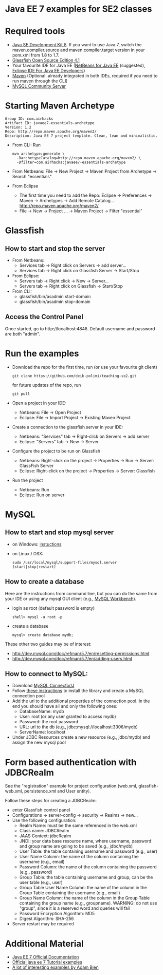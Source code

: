 Java EE 7 examples for SE2 classes
=======

# Required tools
* [Java SE Development Kit 8](http://www.oracle.com/technetwork/java/javase/downloads/jdk8-downloads-2133151.html). If you want to use Java 7, switch the maven.compiler.source and maven.compiler.target version in your pom.xml from 1.8 to 1.7.
* [Glassfish Open Source Edition 4.1](https://glassfish.java.net/download.html)
* Your favourite IDE for Java EE ([NetBeans for Java EE](https://netbeans.org/downloads/) (suggested), [Eclipse IDE For Java EE Developers](https://www.eclipse.org/downloads/packages/eclipse-ide-java-ee-developers/lunasr1))
* [Maven](http://maven.apache.org/download.cgi) (Optional: already integrated in both IDEs, required if you need to run maven through the CLI)
* [MySQL Community Server](http://dev.mysql.com/downloads/mysql/)

# Starting Maven Archetype

```
Group ID: com.airhacks
Artifact ID: javaee7-essentials-archetype
Version: 1.2
Repo: http://repo.maven.apache.org/maven2/
Description: Java EE 7 project template. Clean, lean and minimalistic.
```

* From CLI: Run

  ```
  mvn archetype:generate \
    -DarchetypeCatalog=http://repo.maven.apache.org/maven2/ \
    -Dfilter=com.airhacks:javaee7-essentials-archetype
  ```
* From Netbeans: File -> New Project -> Maven Project from Archetype -> Search "essentials"

* From Eclipse
  * The first time you need to add the Repo: Eclipse -> Preferences -> Maven -> Archetypes -> Add Remote Catalog... http://repo.maven.apache.org/maven2/
  * File -> New -> Project ... -> Maven Project -> Filter "essential"
    
# Glassfish

## How to start and stop the server
* From Netbeans:
	* Services tab -> Right click on Servers -> add server...
	* Services tab -> Right click on Glassfish Server -> Start/Stop
* From Eclipse:
	* Servers tab -> Right click -> New -> Server...
	* Servers tab -> Right click on Glassfish -> Start/Stop
* From CLI:
	* glassfish/bin/asadmin start-domain
	* glassfish/bin/asadmin stop-domain
	
## Access the Control Panel

Once started, go to http://localhost:4848. Default username and password are both "admin".

# Run the examples
* Download the repo for the first time, run (or use your favourite git client)

  ```
  git clone https://github.com/deib-polimi/teaching-se2.git
  ```
  for future updates of the repo, run
  
  ```
  git pull
  ```
* Open a project in your IDE:
  * Netbeans: File -> Open Project
  * Eclipse: File -> Import Project -> Existing Maven Project
* Create a connection to the glassfish server in your IDE:
  * Netbeans: "Services" tab -> Right-click on Servers -> add server
  * Eclipse: "Servers" tab -> New -> Server
* Configure the project to be run on Glassfish
  * Netbeans: Right-click on the project -> Properties -> Run -> Server: GlassFish Server
  * Eclipse: Right-click on the project -> Properties -> Server: Glassfish
* Run the project
  * Netbeans: Run
  * Eclipse: Run on server
  
# MySQL

## How to start and stop mysql server
* on Windows: [instuctions](http://dev.mysql.com/doc/mysql-startstop-excerpt/5.7/en/windows-server-first-start.html)
* on Linux / OSX:

	```
	sudo /usr/local/mysql/support-files/mysql.server [start|stop|restart]
	```
	
## How to create a database
Here are the instructions from command line, but you can do the same from your IDE or using any mysql GUI client (e.g., [MySQL Workbench](http://www.mysql.it/products/workbench/)).
* login as root (default password is empty)

	```
	shell> mysql -u root -p
	```
* create a database

	```
	mysql> create database mydb;
	```
	
These other two guides may be of interest:
* http://dev.mysql.com/doc/refman/5.7/en/resetting-permissions.html
* http://dev.mysql.com/doc/refman/5.7/en/adding-users.html

## How to connect to MySQL:
* Download [MySQL Connector/J](http://dev.mysql.com/downloads/connector/j/)
* Follow [these instructions](http://dev.mysql.com/doc/connector-j/en/connector-j-usagenotes-glassfish-config.html) to install the library and create a MySQL connection pool
* Add the url to the additional properties of the connection pool. In the end you should have all and only the following ones:
	* DatabaseName: mydb
	* User: root (or any user granted to access mydb)
	* Password: the root password
	* URL: url to the db (e.g., jdbc:mysql://localhost:3306/mydb)
	* ServerName: localhost
* Under JDBC Resources create a new resource (e.g., jdbc/mydb) and assign the new mysql pool

# Form based authentication with JDBCRealm
See the "registration" example for project configuration (web.xml, glassfish-web.xml, persistence.xml and User entity).

Follow these steps for creating a JDBCRealm: 
* enter Glassfish control panel
* Configurations -> server-config -> security -> Realms -> new...
* Use the following configuration:
	* Realm Name: must be the same referenced in the web.xml
	* Class name: JDBCRealm
	* JAAS Context: jdbcRealm
	* JNDI: your data base resource name, where username, password and group name are going to be saved (e.g., jdbc/mydb)
	* User Table: the table containing username and password (e.g., user)
	* User Name Column: the name of the column containing the username (e.g., email)
	* Password Column: the name of the column containing the password (e.g., password)
	* Group Table: the table containing username and group, can be the user table (e.g., user)
	* Group Table User Name Column: the name of the column in the Group Table containing the username (e.g., email)
	* Group Name Column: the name of the column in the Group Table containing the group name (e.g., groupname). WARNING: do not use "group", since it is a reserved word and queries will fail
	* Password Encryption Algorithm: MD5
	* Digest Algorithm: SHA-256
* Server restart may be required
	
# Additional Material
* [Java EE 7 Official Documentation](https://docs.oracle.com/javaee/)
* [Official java ee 7 Tutorial examples](https://github.com/javaee-samples/javaee7-samples)
* [A lot of interesting examples by Adam Bien](https://kenai.com/projects/javaee-patterns/sources/hg/show)
